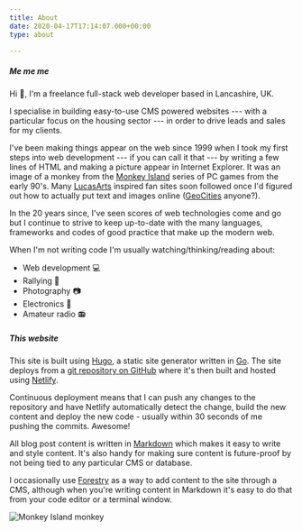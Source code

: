 ```yaml
---
title: About
date: 2020-04-17T17:14:07.000+00:00
type: about

---
```

##### Me me me

Hi :wave:, I'm a freelance full-stack web developer based in Lancashire, UK.

I specialise in building easy-to-use CMS powered websites --- with a particular focus on the housing sector --- in order to drive leads and sales for my clients.

I've been making things appear on the web since 1999 when I took my first steps into web development --- if you can call it that --- by writing a few lines of HTML and making a picture appear in Internet Explorer. It was an image of a monkey from the [Monkey Island](https://en.wikipedia.org/wiki/Monkey_Island_(series)) series of PC games from the early 90's. Many [LucasArts](https://en.wikipedia.org/wiki/LucasArts) inspired fan sites soon followed once I'd figured out how to actually put text and images online ([GeoCities](https://en.wikipedia.org/wiki/Yahoo!_GeoCities) anyone?).

In the 20 years since, I've seen scores of web technologies come and go but I continue to strive to keep up-to-date with the many languages, frameworks and codes of good practice that make up the modern web.

When I'm not writing code I'm usually watching/thinking/reading about:

- Web development :computer:
- Rallying :car:
- Photography :camera:
- Electronics :battery:
- Amateur radio :radio:

##### This website

This site is built using [Hugo](https://gohugo.io/), a static site generator written in [Go](https://golang.org/). The site deploys from a [git repository on GitHub](https://github.com/dmturner/dmturner.co.uk) where it's then built and hosted using [Netlify](https://app.netlify.com/sites/dmturner/deploys).

Continuous deployment means that I can push any changes to the repository and have Netlify automatically detect the change, build the new content and deploy the new code - usually within 30 seconds of me pushing the commits. Awesome!

All blog post content is written in [Markdown](https://en.wikipedia.org/wiki/Markdown) which makes it easy to write and style content. It's also handy for making sure content is future-proof by not being tied to any particular CMS or database.

I occasionally use [Forestry](https://forestry.io/) as a way to add content to the site through a CMS, although when you're writing content in Markdown it's easy to do that from your code editor or a terminal window.

![Monkey Island monkey](/uploads/Animated-GIF-The-Secret-of-Monkey-Island-Character-Hanging-Monkey-Near-The-Giant-Monkey-Head-Animated-GIF-Sprite.gif)